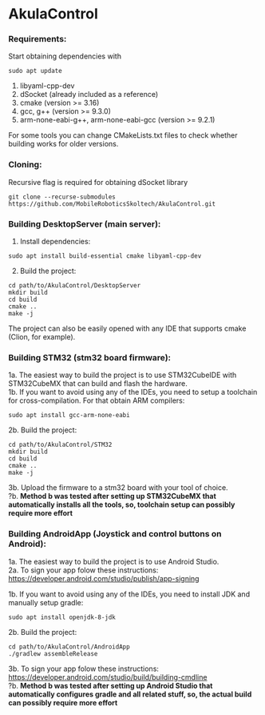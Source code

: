# AkulaControl

### Requirements:
Start obtaining dependencies with

```
sudo apt update
```
1. libyaml-cpp-dev
2. dSocket (already included as a reference)
3. cmake (version >= 3.16)
4. gcc, g++ (version >= 9.3.0)
5. arm-none-eabi-g++, arm-none-eabi-gcc (version >= 9.2.1)

For some tools you can change CMakeLists.txt files to check whether building works for older versions.

### Cloning:
Recursive flag is required for obtaining dSocket library
```
git clone --recurse-submodules https://github.com/MobileRoboticsSkoltech/AkulaControl.git
```

### Building DesktopServer (main server):
1. Install dependencies:

```
sudo apt install build-essential cmake libyaml-cpp-dev
```
2. Build the project:

```
cd path/to/AkulaControl/DesktopServer
mkdir build
cd build
cmake ..
make -j
```
The project can also be easily opened with any IDE that supports cmake (Clion, for example).

### Building STM32 (stm32 board firmware):
1a. The easiest way to build the project is to use STM32CubeIDE with STM32CubeMX that can build and flash the hardware. <br>
1b. If you want to avoid using any of the IDEs, you need to setup a toolchain for cross-compilation. For that obtain ARM compilers:

```
sudo apt install gcc-arm-none-eabi
```
2b. Build the project:

```
cd path/to/AkulaControl/STM32
mkdir build
cd build
cmake ..
make -j
```
3b. Upload the firmware to a stm32 board with your tool of choice. <br>
?b. **Method b was tested after setting up STM32CubeMX that automatically installs all the tools, so, toolchain setup can possibly require more effort**

### Building AndroidApp (Joystick and control buttons on Android):
1a. The easiest way to build the project is to use Android Studio. <br>
2a. To sign your app folow these instructions: https://developer.android.com/studio/publish/app-signing

1b. If you want to avoid using any of the IDEs, you need to install JDK and manually setup gradle:
```
sudo apt install openjdk-8-jdk
```
2b. Build the project:

```
cd path/to/AkulaControl/AndroidApp
./gradlew assembleRelease
```
3b. To sign your app folow these instructions: https://developer.android.com/studio/build/building-cmdline <br>
?b. **Method b was tested after setting up Android Studio that automatically configures gradle and all related stuff, so, the actual build can possibly require more effort**
